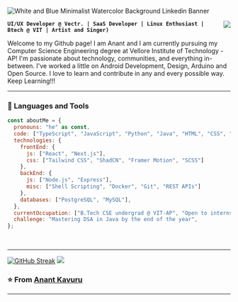      
![White and Blue Minimalist Watercolor Background Linkedin Banner](https://github.com/user-attachments/assets/7106a67a-6cc1-4631-a8e6-b51dae9b5249)

<img align="right" src="https://visitor-badge.laobi.icu/badge?page_id=Condition00.Condition00"/>

**`UI/UX Developer @ Vectr. | SaaS Developer | Linux Enthusiast |
Btech @ VIT | Artist and Singer)`**

Welcome to my Github page! I am Anant and I am currently pursuing my Computer Science Engineering degree at Vellore Institute of Technology - AP! I'm passionate about technology, communities, and everything in-between. I've worked a little on Android Development, Design, Arduino and Open Source. I love to learn and contribute in any and every possible way. Keep Learning!!!


---

### 🧰 Languages and Tools

```javascript
const aboutMe = {
  pronouns: "he" as const,
  code: ["TypeScript", "JavaScript", "Python", "Java", "HTML", "CSS", "Bash"],
  technologies: {
    frontEnd: {
      js: ["React", "Next.js"],
      css: ["Tailwind CSS", "ShadCN", "Framer Motion", "SCSS"]
    },
    backEnd: {
      js: ["Node.js", "Express"],
      misc: ["Shell Scripting", "Docker", "Git", "REST APIs"]
    },
    databases: ["PostgreSQL", "MySQL"],
  },
  currentOccupation: ["B.Tech CSE undergrad @ VIT-AP", "Open to internships and collaborations"],
  challenge: "Mastering DSA in Java by the end of the year",
};

```

<br>

 <hr/>

[![GitHub Streak](https://streak-stats.demolab.com?user=Condition00&theme=dracula&hide_border=true)](https://git.io/streak-stats)
![](http://github-profile-summary-cards.vercel.app/api/cards/repos-per-language?username=Condition00&theme=tokyonight)

 ### ⭐️ From [Anant Kavuru](https://github.com/Condition00) ### 
 
---



